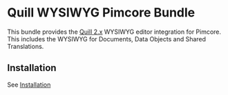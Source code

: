 # Quill WYSIWYG Pimcore Bundle
This bundle provides the [Quill 2.x](https://quilljs.com/) WYSIWYG editor integration for Pimcore. 
This includes the WYSIWYG for Documents, Data Objects and Shared Translations. 

## Installation
See [Installation](./doc/00_Installation.md)

